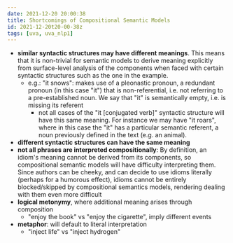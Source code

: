 ```yaml
---
date: 2021-12-20 20:00:38
title: Shortcomings of Compositional Semantic Models
id: 2021-12-20t20-00-38z
tags: [uva, uva_nlp1]
---
```


- **similar syntactic structures may have different meanings**. This means that
  it is non-trivial for semantic models to derive meaning explicitly from
  surface-level analysis of the components when faced with certain syntactic
  structures such as the one in the example.
  - e.g.: "it snows": makes use of a pleonastic pronoun, a redundant pronoun (in
    this case "it") that is non-referential, i.e. not referring to a
    pre-established noun. We say that "it" is semantically empty, i.e. is
    missing its referent
    - not all cases of the "it [conjugated verb]" syntactic structure will have
      this same meaning. For instance we may have "it roars", where in this case
      the "it" has a particular semantic referent, a noun previously defined in
      the text (e.g. an animal).
- **different syntactic structures can have the same meaning**
- **not all phrases are interpreted compositionally**: By definition, an idiom's
  meaning cannot be derived from its components, so compositional semantic
  models will have difficulty interpreting them. Since authors can be cheeky,
  and can decide to use idioms literally (perhaps for a humorous effect), idioms
  cannot be entirely blocked/skipped by compositional semantics models,
  rendering dealing with them even more difficult
- **logical metonymy**, where additional meaning arises through composition
  - "enjoy the book" vs "enjoy the cigarette", imply different events
- **metaphor**: will default to literal interpretation
  - "inject life" vs "inject hydrogen"
